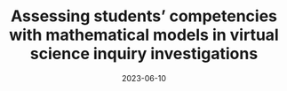 ---
title: "Assessing students’ competencies with mathematical models in virtual science inquiry investigations"
collection: publications
permalink: /publication/2023-ICLS
date: 2023-06-10
venue: 'International Conference of the Learning Sciences'
paperurl: 'http://aadair3.github.io/files/papers/2023-ICLS.pdf'
link: 'https://repository.isls.org//handle/1/10358'
citation: 'Adair, A., Sao Pedro, M., Gobert, J., & Owens, J. A. (2023). Assessing students’ competencies with mathematical models in virtual science inquiry investigations. In P. Blikstein, J. Van Aalst, R. Kizito, & K. Brennan (Eds.), <i>17th International Conference of the Learning Sciences</i> (pp. 914-917). International Society of the Learning Sciences.'
tags: [Peer-Reviewed Conference Proceedings]
---